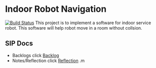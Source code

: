 # Indoor Robot Navigation
[![Build Status](https://travis-ci.org/ShaotuJia/ENPM_808X_Final_Project.svg?branch=master)](https://travis-ci.org/ShaotuJia/ENPM_808X_Final_Project)
This project is to implement a software for indoor service robot. This software will help robot move in a room without collsion. 

## SIP Docs

- Backlogs click [Backlog](https://docs.google.com/spreadsheets/d/1RtVLe9IOnTH9xgfAf8KVuMzMlvAGByFkeA8ob67neEE/edit?usp=sharing)
- Notes/Reflection click [Reflection](https://docs.google.com/document/d/1OtsBwCFGf2fZpw-nkfdg8czvdoCj55oztZ1eysc1JdA/edit?usp=sharing)
.m
